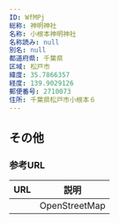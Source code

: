 ```yaml
---
ID: WfMPj
総称: 神明神社
名称: 小根本神明神社
名称読み: null
別名: null
都道府県: 千葉県
区域: 松戸市
緯度: 35.7866357
経度: 139.9029126
郵便番号: 2710073
住所: 千葉県松戸市小根本６
---
```


## その他

### 参考URL

| URL | 説明          |
| --- | ------------- |
|     | OpenStreetMap |
